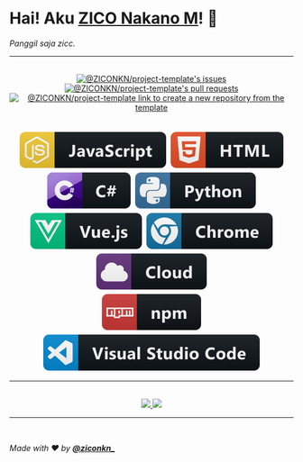 # Hai! Aku **[ZICO Nakano M](https://instagram.com/ziconkn_)**! 👋

_Panggil saja zicc._

---

<p align="center">
  <br>
  <a href="https://github.com/ZICONKN/project-template/issues">
    <img src="https://img.shields.io/github/issues/ZICONKN/project-template?color=00ffff&style=for-the-badge&logo=github" alt="@ZICONKN/project-template's issues"/>
  </a>
  <a href="https://github.com/ZICONKN/project-template/pulls">
    <img src="https://img.shields.io/github/issues-pr/ZICONKN/project-template?color=00ffff&style=for-the-badge&logo=github" alt="@ZICONKN/project-template's pull requests"/>
  </a>
  <a href="https://github.com/ZICONKN/project-template/generate">
    <img src="https://img.shields.io/badge/use%20this-template-blue?logo=github-sponsors&style=for-the-badge&color=00ffff" alt="@ZICONKN/project-template link to create a new repository from the template">
  </a>
  </p>
  
<p align="center">
  <br />
  <img src="https://raw.githubusercontent.com/8bithemant/8bithemant/master/svg/dev/languages/js.svg" alt="js" style="vertical-align:top; margin:4px"><img src="https://raw.githubusercontent.com/8bithemant/8bithemant/master/svg/dev/languages/html.svg" alt="Twitter" style="vertical-align:top; margin:4px">  <img src="https://raw.githubusercontent.com/8bithemant/8bithemant/master/svg/dev/languages/csharp.svg" alt="csharp" style="vertical-align:top; margin:4px"><img src="https://raw.githubusercontent.com/8bithemant/8bithemant/master/svg/dev/languages/python.svg" alt="python" style="vertical-align:top; margin:4px"><br /><img src="https://raw.githubusercontent.com/8bithemant/8bithemant/master/svg/dev/frameworks/vue.svg" alt="vue" style="vertical-align:top; margin:4px"><img src="https://raw.githubusercontent.com/8bithemant/8bithemant/master/svg/dev/misc/chrome.svg" alt="chrome" style="vertical-align:top; margin:4px"><img src="https://raw.githubusercontent.com/8bithemant/8bithemant/master/svg/dev/misc/cloud.svg" alt="cloud" style="vertical-align:top; margin:4px"><br /><img src="https://raw.githubusercontent.com/8bithemant/8bithemant/master/svg/dev/services/npm.svg" alt="npm" style="vertical-align:top; margin:4px"><img src="https://raw.githubusercontent.com/8bithemant/8bithemant/master/svg/dev/tools/visualstudio_code.svg" alt="vscode" style="vertical-align:top; margin:4px">
  </p>
  
---

<p align="center">
  <br>
  <a href="https://youtube.com/ziconakano">
    <img src="https://img.shields.io/youtube/channel/subscribers/UC42YUW6mHp4MhVtu5tDJF9g?label=YOUTUBE&style=for-the-badge">
  </a>
  <a href="https://discord.gg/GJQYKR9YVV">
    <img src="https://img.shields.io/discord/824320012944408616?label=Discord&style=for-the-badge">
  </a>
  
---

  <br>

_Made with ❤️ by **[@ziconkn_](https://instagram.com/ziconkn_)**_
